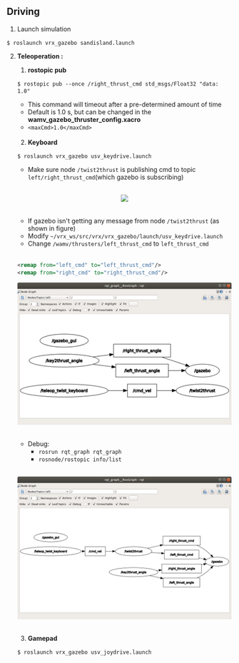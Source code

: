 ## Driving

1. Launch simulation
```console
$ roslaunch vrx_gazebo sandisland.launch
```

2. __Teleoperation :__
    1. __rostopic pub__
    ```console
    $ rostopic pub --once /right_thrust_cmd std_msgs/Float32 "data: 1.0"
    ```
      * This command will timeout after a pre-determined amount of time 
      * Default is 1.0 s, but can be changed in the __wamv_gazebo_thruster_config.xacro__
      * `<maxCmd>1.0</maxCmd>` <br></br>
    2. __Keyboard__
    ```console
    $ roslaunch vrx_gazebo usv_keydrive.launch
    ```
      * Make sure node `/twist2thrust` is publishing cmd to topic `left/right_thrust_cmd`(which gazebo is subscribing) <br></br>
      
      <div align=center>

      <img src="https://bitbucket.org/repo/BgXLzgM/images/1981347365-key_drive.png"/><br></br>

      </div> 
      
      * If gazebo isn't getting any message from node `/twist2thrust` (as shown in figure)
      * Modify `~/vrx_ws/src/vrx/vrx_gazebo/launch/usv_keydrive.launch`
      * Change `/wamv/thrusters/left_thrust_cmd` to `left_thrust_cmd` <br></br>
      
      ```xml
      <remap from="left_cmd" to="left_thrust_cmd"/>
      <remap from="right_cmd" to="right_thrust_cmd"/> 
      ```
      
      <div align=center>

      <img src="https://github.com/alonzo3569/ROS/blob/master/Ch7%20ROS%20Virtual%20RobotX/figure/driving_debug_before.png"/><br></br>

      </div> 
      
      * Debug:
        * `rosrun rqt_graph rqt_graph`
        * `rosnode/rostopic info/list` 
        <br></br>
      
      <div align=center>

      <img src="https://github.com/alonzo3569/ROS/blob/master/Ch7%20ROS%20Virtual%20RobotX/figure/keyboard_debug_after.png"/><br></br>

      </div> 
      
    3. __Gamepad__
    ```console
    $ roslaunch vrx_gazebo usv_joydrive.launch
    ```
     
      
